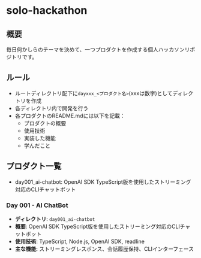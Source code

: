 # solo-hackathon

## 概要

毎日何かしらのテーマを決めて、一つプロダクトを作成する個人ハッカソンリポジトリです。

## ルール

- ルートディレクトリ配下に`dayxxx_<プロダクト名>`(xxxは数字)としてディレクトリを作成
- 各ディレクトリ内で開発を行う
- 各プロダクトのREADME.mdには以下を記載：
  - プロダクトの概要
  - 使用技術
  - 実装した機能
  - 学んだこと

## プロダクト一覧
- day001_ai-chatbot: OpenAI SDK TypeScript版を使用したストリーミング対応のCLIチャットボット

### Day 001 - AI ChatBot

- **ディレクトリ**: `day001_ai-chatbot`
- **概要**: OpenAI SDK TypeScript版を使用したストリーミング対応のCLIチャットボット
- **使用技術**: TypeScript, Node.js, OpenAI SDK, readline
- **主な機能**: ストリーミングレスポンス、会話履歴保持、CLIインターフェース